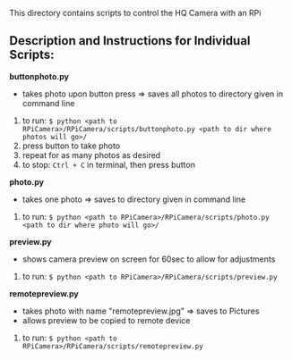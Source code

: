 This directory contains scripts to control the HQ Camera with an RPi

## Description and Instructions for Individual Scripts:

**buttonphoto.py**
- takes photo upon button press => saves all photos to directory given in command line
1. to run: `$ python <path to RPiCamera>/RPiCamera/scripts/buttonphoto.py <path to dir where photos will go>/`
2. press button to take photo
3. repeat for as many photos as desired
4. to stop: `Ctrl + C` in terminal, then press button

**photo.py**
- takes one photo => saves to directory given in command line
1. to run: `$ python <path to RPiCamera>/RPiCamera/scripts/photo.py <path to dir where photo will go>/`

**preview.py**
- shows camera preview on screen for 60sec to allow for adjustments
1. to run: `$ python <path to RPiCamera>/RPiCamera/scripts/preview.py`

**remotepreview.py**
- takes photo with name "remotepreview.jpg" => saves to Pictures
- allows preview to be copied to remote device
1. to run: `$ python <path to RPiCamera>/RPiCamera/scripts/remotepreview.py`